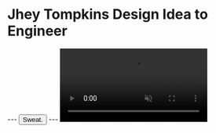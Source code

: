 <div class="w-full grid place-items-start">
<h1 class="[--font-level:3] uppercase text-left text-balance relative bg-red-500 p-4">
  <span class="block absolute bottom-[calc(100%+0.5rem)] left-0 text-[0.25em] font-[600]">Jhey Tompkins</span>
  <span class="flex flex-col leading-[0.9] text-white font-[900]">
    <span>Design Idea</span>
    <span>to Engineer</span>
  </span>
</h1>
</div>
<Demo src="/demos/balloon-bear/" title="Balloon Bear"></Demo>
---
<button style="border: revert; background: revert; padding: revert;">Sweat.</button>
---
<video autoplay muted loop src="/videos/tik-toggle.mp4" loading="lazy" />
---
<Demo src="/demos/day-night-toggle/index.html" title="Day and Night Toggle" />
---

```html [] toggle.html
<button
 class="theme-toggle"
 aria-pressed="true">
   <!-- A whole lotta SVG -->
   <span class="sr-only">Toggle theme</span>
</button>
```

```css [] toggle.css
.theme-toggle {
  container-type: inline-size;
}
.theme-toggle__indicator {
  transition: translate var(--speed) var(--slide-ease);
  translate: calc(var(--dark, 0) * (100cqi - 100%)) 0;
}
.theme-toggle[aria-pressed=true] {
	--dark: 1;
}
```

<BrowserSupport className="fixed top-4 right-4" properties="css.properties.custom-property,css.at-rules.container" captions="custom properties,@container" />
---
<img src="/images/peter-sees-button.png" class="w-[600px] max-w-full"/>
<!--
<video autoplay muted loop src="/videos/fury-faceoff.mp4" loading="lazy" />
-->
---
<!-- @theme="dark" -->
<Demo src="/demos/golden-era/index.html" title="It's a golden era" />
---
<Demo src="/demos/trombone-bear/index.html" title="Trombone Bear" />
---
# What is a Design Engineer?
---
# My process WAI-ARIA + the Duke
---
# Gaga said it best
---
# The little details
---
# It's about side quests — easing gradients
---
<h2 className="quote">
  Be curious.
</h2>
---
<!-- @theme="dark" -->
<Demo src="/demos/field-sizing/index.html" title="Field Sizing" />
---
<!-- @theme="light" -->
```css [2>5,6] textarea.css
textarea {
	field-sizing: content;
	min-height: 2lh;
	max-height: 8lh;
	scrollbar-color: var(--accent) transparent;
	scrollbar-width: thin;
}
```
<div className="fixed top-4 right-4 flex flex-col gap-y-2">
<BrowserSupport properties="css.properties.field-sizing,css.properties.scrollbar-color" captions="field-sizing,scrollbar-color"></BrowserSupport>
</div>
